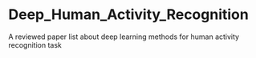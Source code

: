 # Deep_Human_Activity_Recognition
 A reviewed paper list about deep learning methods for human activity recognition task
